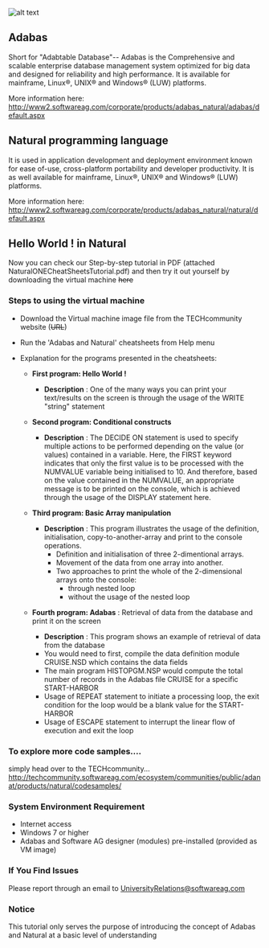 ![alt text](https://cloud.githubusercontent.com/assets/25740455/25938714/7f4c321c-3630-11e7-9dca-db5877727731.jpg)

## Adabas

Short for "Adabtable Database"-- Adabas is the Comprehensive and scalable enterprise database management system optimized for big data and designed for reliability and high performance. It is available for mainframe, Linux®, UNIX® and Windows® (LUW) platforms.

More information here: http://www2.softwareag.com/corporate/products/adabas_natural/adabas/default.aspx


## Natural programming language

It is used in application development and deployment environment known for ease of-use, cross-platform portability and developer productivity. It is as well available for mainframe, Linux®, UNIX® and Windows® (LUW) platforms.

More information here: http://www2.softwareag.com/corporate/products/adabas_natural/natural/default.aspx


## Hello World ! in Natural
Now you can check our Step-by-step tutorial in PDF (attached NaturalONECheatSheetsTutorial.pdf) and then try it out yourself by downloading the virtual machine ~~here~~

### Steps to using the virtual machine 
 * Download the Virtual machine image file from the TECHcommunity website (~~URL~~)
 * Run the 'Adabas and Natural' cheatsheets from Help menu
 * Explanation for the programs presented in the cheatsheets:
 
    - <b>First program: Hello World !</b>
      * <b>Description</b> : One of the many ways you can print your text/results on the screen is through the usage of the WRITE "string" statement
    - <b>Second program: Conditional constructs</b>
      * <b>Description</b> : The DECIDE ON statement is used to specify multiple actions to be performed depending on the value (or values) contained in a variable. Here, the FIRST keyword indicates that only the first value is to be processed with the NUMVALUE variable being initialised to 10. And therefore, based on the value contained in the NUMVALUE, an appropriate message is to be printed on the console, which is achieved through the usage of the DISPLAY statement here.
        
    - <b>Third program: Basic Array manipulation</b>
      * <b>Description</b> : This program illustrates the usage of the definition, initialisation, copy-to-another-array and print to the console operations.
         * Definition and initialisation of three 2-dimentional arrays.
         * Movement of the data from one array into another.
         * Two approaches to print the whole of the 2-dimensional arrays onto the console:
            * through nested loop
            * without the usage of the nested loop
        
   - <b>Fourth program: Adabas</b> : Retrieval of data from the database and print it on the screen
       * <b>Description</b> : This program shows an example of retrieval of data from the database
       * You would need to first, compile the data definition module CRUISE.NSD which contains the data fields 
       * The main program HISTOPGM.NSP would compute the total number of records in the Adabas file CRUISE for a specific START-HARBOR
       * Usage of REPEAT statement to initiate a processing loop, the exit condition for the loop would be a blank value for the START-HARBOR
       * Usage of ESCAPE statement to interrupt the linear flow of execution and exit the loop
 
### To explore more code samples....
  simply head over to the TECHcommunity... http://techcommunity.softwareag.com/ecosystem/communities/public/adanat/products/natural/codesamples/
 
### System Environment Requirement

 * Internet access
 * Windows 7 or higher
 * Adabas and Software AG designer (modules) pre-installed (provided as VM image) 
  

### If You Find Issues
Please report through an email to UniversityRelations@softwareag.com


### Notice
This tutorial only serves the purpose of introducing the concept of Adabas and Natural at a basic level of understanding
